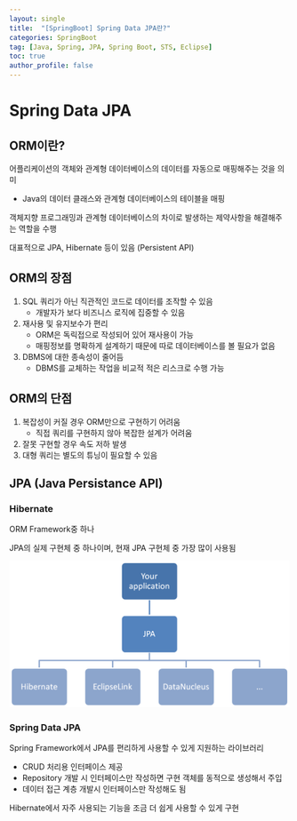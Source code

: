 ```yaml
---
layout: single
title:  "[SpringBoot] Spring Data JPA란?"
categories: SpringBoot
tag: [Java, Spring, JPA, Spring Boot, STS, Eclipse]
toc: true
author_profile: false
---
```


<head>
  <style>
    table.dataframe {
      white-space: normal;
      width: 100%;
      height: 240px;
      display: block;
      overflow: auto;
      font-family: Arial, sans-serif;
      font-size: 0.9rem;
      line-height: 20px;
      text-align: center;
      border: 0px !important;
    }

    table.dataframe th {
      text-align: center;
      font-weight: bold;
      padding: 8px;
    }

    table.dataframe td {
      text-align: center;
      padding: 8px;
    }

    table.dataframe tr:hover {
      background: #b8d1f3; 
    }

    .output_prompt {
      overflow: auto;
      font-size: 0.9rem;
      line-height: 1.45;
      border-radius: 0.3rem;
      -webkit-overflow-scrolling: touch;
      padding: 0.8rem;
      margin-top: 0;
      margin-bottom: 15px;
      font: 1rem Consolas, "Liberation Mono", Menlo, Courier, monospace;
      color: $code-text-color;
      border: solid 1px $border-color;
      border-radius: 0.3rem;
      word-break: normal;
      white-space: pre;
    }

  .dataframe tbody tr th:only-of-type {
      vertical-align: middle;
  }

  .dataframe tbody tr th {
      vertical-align: top;
  }

  .dataframe thead th {
      text-align: center !important;
      padding: 8px;
  }

  .page__content p {
      margin: 0 0 0px !important;
  }

  .page__content p > strong {
    font-size: 0.8rem !important;
  }

  </style>
</head>


# Spring Data JPA

## ORM이란?

어플리케이션의 객체와 관계형 데이터베이스의 데이터를 자동으로 매핑해주는 것을 의미

- Java의 데이터 클래스와 관계형 데이터베이스의 테이블을 매핑

객체지향 프로그래밍과 관계형 데이터베이스의 차이로 발생하는 제약사항을 해결해주는 역할을 수행

대표적으로 JPA, Hibernate 등이 있음 (Persistent API)

## ORM의 장점

1. SQL 쿼리가 아닌 직관적인 코드로 데이터를 조작할 수 있음
    - 개발자가 보다 비즈니스 로직에 집중할 수 있음
2. 재사용 및 유지보수가 편리
    - ORM은 독릭접으로 작성되어 있어 재사용이 가능
    - 매핑정보를 명확하게 설계하기 때문에 따로 데이터베이스를 볼 필요가 없음
3. DBMS에 대한 종속성이 줄어듬
    - DBMS를 교체하는 작업을 비교적 적은 리스크로 수행 가능

## ORM의 단점

1. 복잡성이 커질 경우 ORM만으로 구현하기 어려움
    - 직접 쿼리를 구현하지 않아 복잡한 설계가 어려움
2. 잘못 구현할 경우 속도 저하 발생
3. 대형 쿼리는 별도의 튜닝이 필요할 수 있음

## JPA (Java Persistance API)

### **Hibernate**

ORM Framework중 하나

JPA의 실제 구현체 중 하나이며, 현재 JPA 구현체 중 가장 많이 사용됨

![00_1.png](/assets/images/springboot03/00_1.png)

### Spring Data JPA

Spring Framework에서 JPA를 편리하게 사용할 수 있게 지원하는 라이브러리

- CRUD 처리용 인터페이스 제공
- Repository 개발 시 인터페이스만 작성하면 구현 객체를 동적으로 생성해서 주입
- 데이터 접근 계층 개발시 인터페이스만 작성해도 됨

Hibernate에서 자주 사용되는 기능을 조금 더 쉽게 사용할 수 있게 구현
